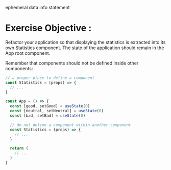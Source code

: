 ephemeral data info statement

# Exercise Objective : 
Refactor your application so that displaying the statistics is extracted into its own Statistics component. The state of the application should remain in the App root component.

Remember that components should not be defined inside other components:
```jsx
// a proper place to define a component
const Statistics = (props) => {
  // ...
}

const App = () => {
  const [good, setGood] = useState(0)
  const [neutral, setNeutral] = useState(0)
  const [bad, setBad] = useState(0)

  // do not define a component within another component
  const Statistics = (props) => {
    // ...
  }

  return (
    // ...
  )
}

```
